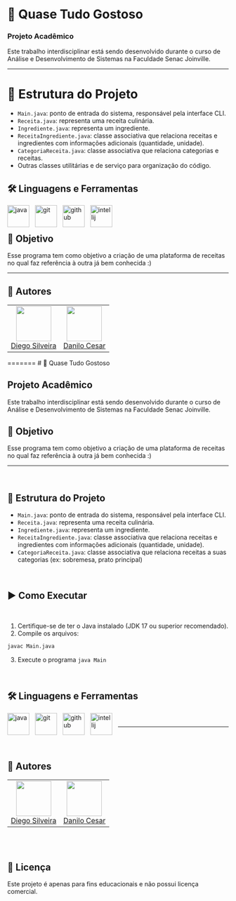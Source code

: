 
# 🥞 Quase Tudo Gostoso

### Projeto Acadêmico

Este trabalho interdisciplinar está sendo desenvolvido durante o curso de Análise e Desenvolvimento de Sistemas na Faculdade Senac Joinville.

---

# 📂 Estrutura do Projeto

- `Main.java`: ponto de entrada do sistema, responsável pela interface CLI.
- `Receita.java`: representa uma receita culinária.
- `Ingrediente.java`: representa um ingrediente.
- `ReceitaIngrediente.java`: classe associativa que relaciona receitas e ingredientes com informações adicionais (quantidade, unidade).
- `CategoriaReceita.java`: classe associativa que relaciona categorias e receitas.
- Outras classes utilitárias e de serviço para organização do código.

## 🛠️ Linguagens e Ferramentas

<img align="left" alt="java" width="50px" style="padding-right:10px" src="https://cdn.jsdelivr.net/gh/devicons/devicon@latest/icons/java/java-original.svg" />
<img align="left" alt="git" width="50px" style="padding-right:10px" src="https://cdn.jsdelivr.net/gh/devicons/devicon@latest/icons/git/git-original.svg" />
<img align="left" alt="github" width="50px" style="padding-right:10px" src="https://cdn.jsdelivr.net/gh/devicons/devicon@latest/icons/github/github-original-wordmark.svg" />
<img align="left" alt="intellij" width="50px" style="padding-right:10px" src="https://cdn.jsdelivr.net/gh/devicons/devicon@latest/icons/intellij/intellij-plain.svg" />
<br/>
<br/>

## 🎯 Objetivo

Esse programa tem como objetivo a criação de uma plataforma de receitas no qual faz referência à outra já bem conhecida :)

---

## 👥 Autores

<table>
  <tr align="center">
    <td>
      <a href="https://github.com/diegosilveira94">
        <img src="https://github.com/diegosilveira94.png" width="80" height="80"><br>
        Diego Silveira
      </a>
    </td>
    <td>
      <a href="https://github.com/daniloz-c">
        <img src="https://github.com/daniloz-c.png" width="80" height="80"><br>
        Danilo Cesar
      </a>
    </td>
  </tr>
</table>
=======
# 🥞 Quase Tudo Gostoso

## Projeto Acadêmico

Este trabalho interdisciplinar está sendo desenvolvido durante o curso de Análise e Desenvolvimento de Sistemas na Faculdade Senac Joinville.

## 🎯 Objetivo

Esse programa tem como objetivo a criação de uma plataforma de receitas no qual faz referência à outra já bem conhecida :)
<br/>

---

<br/>

## 📂 Estrutura do Projeto

- `Main.java`: ponto de entrada do sistema, responsável pela interface CLI.
- `Receita.java`: representa uma receita culinária.
- `Ingrediente.java`: representa um ingrediente.
- `ReceitaIngrediente.java`: classe associativa que relaciona receitas e ingredientes com informações adicionais (quantidade, unidade).
- `CategoriaReceita.java`: classe associativa que relaciona receitas a suas categorias (ex: sobremesa, prato principal)
<br/>

## ▶️ Como Executar
<br/>

1. Certifique-se de ter o Java instalado (JDK 17 ou superior recomendado).
2. Compile os arquivos:
```bash
javac Main.java
```
3. Execute o programa
```java Main```

<br/>

## 🛠️ Linguagens e Ferramentas

<img align="left" alt="java" width="50px" style="padding-right:10px" src="https://cdn.jsdelivr.net/gh/devicons/devicon@latest/icons/java/java-original.svg" />
<img align="left" alt="git" width="50px" style="padding-right:10px" src="https://cdn.jsdelivr.net/gh/devicons/devicon@latest/icons/git/git-original.svg" />
<img align="left" alt="github" width="50px" style="padding-right:10px" src="https://cdn.jsdelivr.net/gh/devicons/devicon@latest/icons/github/github-original-wordmark.svg" />
<img align="left" alt="intellij" width="50px" style="padding-right:10px" src="https://cdn.jsdelivr.net/gh/devicons/devicon@latest/icons/intellij/intellij-plain.svg" />

<br/>

---
<br/>
<br/>

## 👥 Autores

<table>
  <tr align="center">
    <td>
      <a href="https://github.com/diegosilveira94">
        <img src="https://github.com/diegosilveira94.png" width="80" height="80"><br>
        Diego Silveira
      </a>
    </td>
    <td>
      <a href="https://github.com/daniloz-c">
        <img src="https://github.com/daniloz-c.png" width="80" height="80"><br>
        Danilo Cesar
      </a>
    </td>
  </tr>
</table>
<br/>
<br/>

## 📄 Licença

Este projeto é apenas para fins educacionais e não possui licença comercial.


